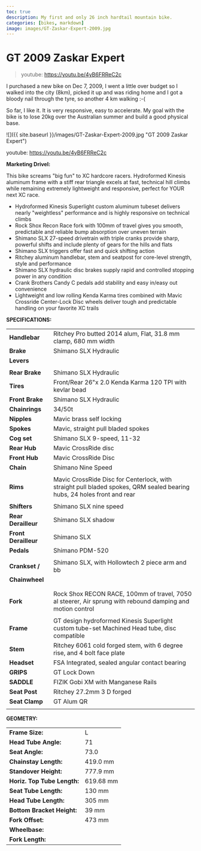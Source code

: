 ```yaml
---
toc: true
description: My first and only 26 inch hardtail mountain bike.
categories: [bikes, markdown]
image: images/GT-Zaskar-Expert-2009.jpg
---
```

# GT 2009 Zaskar Expert

> youtube: https://youtu.be/4yB6FRReC2c

I purchased a new bike on Dec 7, 2009, I went a little over budget so I walked into the city (8km), picked it up and was riding home and I got a bloody nail through the tyre, so another 4 km walking :-(

So far, I like it. It is very responsive, easy to accelerate. My goal with the bike is to lose 20kg over the Australian summer and build a good physical base.

![]({{ site.baseurl }}/images/GT-Zaskar-Expert-2009.jpg "GT 2009 Zaskar Expert")

youtube: https://youtu.be/4yB6FRReC2c


**Marketing Drivel:**

This bike screams "big fun" to XC hardcore racers. Hydroformed Kinesis aluminum frame with a stiff rear triangle excels at fast, technical hill climbs while remaining extremely lightweight and responsive, perfect for YOUR next XC race.

- Hydroformed Kinesis Superlight custom aluminum tubeset delivers nearly "weightless" performance and is highly responsive on technical climbs
- Rock Shox Recon Race fork with 100mm of travel gives you smooth, predictable and reliable bump absorption over uneven terrain
- Shimano SLX 27-speed drivetrain with triple cranks provide sharp, powerful shifts and include plenty of gears for the hills and flats
- Shimano SLX triggers offer fast and quick shifting action
- Ritchey aluminum handlebar, stem and seatpost for core-level strength, style and performance
- Shimano SLX hydraulic disc brakes supply rapid and controlled stopping power in any condition
- Crank Brothers Candy C pedals add stability and easy in/easy out convenience
- Lightweight and low rolling Kenda Karma tires combined with Mavic Crossride Center-Lock Disc wheels deliver tough and predictable handling on your favorite XC trails

**SPECIFICATIONS:**

|                       |                                                     |
| --------------------- | --------------------------------------------------- |
| **Handlebar**  	    | Ritchey Pro butted 2014 alum, Flat, 31.8 mm clamp, 680 mm width |
| **Brake**		        | Shimano SLX Hydraulic                        		  |
| **Levers**            |                                                     |
|                       |                                                     |
| **Rear Brake**        | Shimano SLX Hydraulic                               |
| **Tires**             | Front/Rear 26"x 2.0 Kenda Karma 120 TPI with kevlar bead  |
| **Front Brake**       | Shimano SLX Hydraulic                               |
| **Chainrings**        | 34/50t                                              |
| **Nipples**           | Mavic brass self locking                            |
| **Spokes**            | Mavic, straight pull bladed spokes                  |
| **Cog set**           | Shimano SLX 9-speed, 11-32                          |
| **Rear Hub**          | Mavic CrossRide disc                                |
| **Front Hub**    	    | Mavic CrossRide Disc                                |
| **Chain**             | Shimano Nine Speed                                  |
|                       |                                                     |
| **Rims**              | Mavic CrossRide Disc for Centerlock, with straight pull bladed spokes, QRM sealed bearing hubs, 24 holes front and rear                      |
|                       |                                                     |
| **Shifters**          | Shimano SLX nine speed                              |
| **Rear Derailleur**   | Shimano SLX shadow                                  |
| **Front Derailleur**  | Shimano SLX   					                  |
| **Pedals**            | Shimano PDM-520            				          |
|                       |                                                     |
| **Crankset /**        | Shimano SLX, with Hollowtech 2 piece arm and bb     |
| **Chainwheel**        |                                                     |
|                       |                                                     |
|                       |                                                     |
| **Fork**              | Rock Shox RECON RACE, 100mm of travel, 7050 al steerer, Air sprung with rebound damping and motion control                                       |
|                       |                                                     |
| **Frame**             | GT design hydroformed Kinesis Superlight custom tube-set Machined Head tube, disc compatible        				                              |
| **Stem**        	    | Ritchey 6061 cold forged stem, with 6 degree rise, and 4 bolt face plate														                   |
| **Headset**           | FSA Integrated, sealed angular contact bearing      |
| **GRIPS**             | GT Lock Down                                        |
| **SADDLE**            | FIZIK Gobi XM with Manganese Rails                  |
| **Seat Post**         | Ritchey 27.2mm 3 D forged                           |
| **Seat Clamp**        | GT Alum QR                   					      |
|                       |                                                     |

**GEOMETRY:**

|                             |           |
| :-------------------------- | :-------- |
| **Frame Size:**             | L         |
| **Head Tube Angle:**        | 71        |
| **Seat Angle:**             | 73.0      |
| **Chainstay Length:**       | 419.0 mm  |
| **Standover Height:**       | 777.9 mm  |
| **Horiz. Top Tube Length:** | 619.68 mm |
| **Seat Tube Length:**       | 130 mm    |
| **Head Tube Length:**       | 305 mm    |
| **Bottom Bracket Height:**  | 39 mm     |
| **Fork Offset:**            | 473 mm    |
| **Wheelbase:**              |           |
| **Fork Length:**            |           |